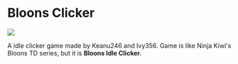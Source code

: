 # Bloons Clicker


<img src="assets/Btd6DartMonkey.png">

A idle clicker game made by Keanu246 and Ivy356. Game is like Ninja Kiwi's Bloons TD series, but it is <strong>Bloons Idle Clicker.</strong>
